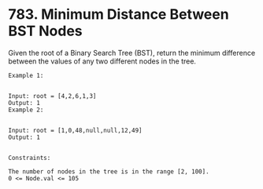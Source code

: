 # 783. Minimum Distance Between BST Nodes

Given the root of a Binary Search Tree (BST), return the minimum difference between the values of any two different nodes in the tree.

```
Example 1:


Input: root = [4,2,6,1,3]
Output: 1
Example 2:


Input: root = [1,0,48,null,null,12,49]
Output: 1


Constraints:

The number of nodes in the tree is in the range [2, 100].
0 <= Node.val <= 105
```